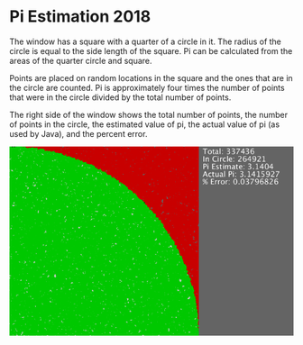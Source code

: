 # Pi Estimation 2018
The window has a square with a quarter of a circle in it. The radius of the circle is equal to the side length of the square. Pi can be calculated from the areas of the quarter circle and square.

Points are placed on random locations in the square and the ones that are in the circle are counted. Pi is approximately four times the number of points that were in the circle divided by the total number of points.

The right side of the window shows the total number of points, the number of points in the circle, the estimated value of pi, the actual value of pi (as used by Java), and the percent error.

![Pi estimation](PiEstimation/pi-2018.png)
